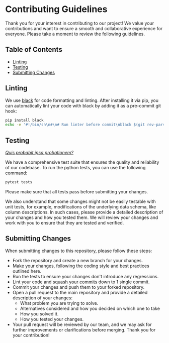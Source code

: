 # Contributing Guidelines

Thank you for your interest in contributing to our project! We value your contributions and want to ensure a smooth and collaborative experience for everyone. Please take a moment to review the following guidelines.

## Table of Contents
- [Linting](#linting)
- [Testing](#testing)
- [Submitting Changes](#submitting-changes)

## Linting

We use [black](https://black.readthedocs.io/en/stable/) for code formatting and linting. After installing it via pip, you can automatically lint your code with black by adding it as a pre-commit git hook:
```bash
pip install black
echo -e '#!/bin/sh\n#\n# Run linter before commit\nblack $(git rev-parse --show-toplevel)' > .git/hooks/pre-commit && chmod +x .git/hooks/pre-commit
```

## Testing

[_Quis probabit ipsa probationem?_](https://en.wikipedia.org/wiki/Quis_custodiet_ipsos_custodes%3F)

We have a comprehensive test suite that ensures the quality and reliability of our codebase. To run the python tests, you can use the following command:

```bash
pytest tests
```

Please make sure that all tests pass before submitting your changes.

We also understand that some changes might not be easily testable with unit tests, for example, modifications of the underlying data schema, like column descriptions. In such cases, please provide a detailed description of your changes and how you tested them. We will review your changes and work with you to ensure that they are tested and verified.

## Submitting Changes

When submitting changes to this repository, please follow these steps:

- Fork the repository and create a new branch for your changes.
- Make your changes, following the coding style and best practices outlined here.
- Run the tests to ensure your changes don't introduce any regressions.
- Lint your code and [squash your commits](https://www.git-tower.com/learn/git/faq/git-squash) down to 1 single commit.
- Commit your changes and push them to your forked repository.
- Open a pull request to the main repository and provide a detailed description of your changes:
  - What problem you are trying to solve.
  - Alternatives considered and how you decided on which one to take
  - How you solved it.
  - How you tested your changes.
- Your pull request will be reviewed by our team, and we may ask for further improvements or clarifications before merging. Thank you for your contribution!